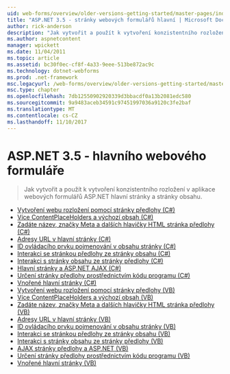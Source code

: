 ```yaml
---
uid: web-forms/overview/older-versions-getting-started/master-pages/index
title: "ASP.NET 3.5 - stránky webových formulářů hlavní | Microsoft Docs"
author: rick-anderson
description: "Jak vytvořit a použít k vytvoření konzistentního rozložení v aplikace webových formulářů ASP.NET hlavní stránky a stránky obsahu."
ms.author: aspnetcontent
manager: wpickett
ms.date: 11/04/2011
ms.topic: article
ms.assetid: bc30f0ec-cf8f-4a33-9eee-513be872ac9c
ms.technology: dotnet-webforms
ms.prod: .net-framework
msc.legacyurl: /web-forms/overview/older-versions-getting-started/master-pages
msc.type: chapter
ms.openlocfilehash: 7db12550902920339d3bbacdf0a13b2081edc580
ms.sourcegitcommit: 9a9483aceb34591c97451997036a9120c3fe2baf
ms.translationtype: MT
ms.contentlocale: cs-CZ
ms.lasthandoff: 11/10/2017
---
```

<a name="aspnet-35---web-forms-master-pages"></a>ASP.NET 3.5 - hlavního webového formuláře
====================
> Jak vytvořit a použít k vytvoření konzistentního rozložení v aplikace webových formulářů ASP.NET hlavní stránky a stránky obsahu.


- [Vytvoření webu rozložení pomocí stránky předlohy (C#)](creating-a-site-wide-layout-using-master-pages-cs.md)
- [Více ContentPlaceHolders a výchozí obsah (C#)](multiple-contentplaceholders-and-default-content-cs.md)
- [Zadáte název, značky Meta a dalších hlavičky HTML stránka předlohy (C#)](specifying-the-title-meta-tags-and-other-html-headers-in-the-master-page-cs.md)
- [Adresy URL v hlavní stránky (C#)](urls-in-master-pages-cs.md)
- [ID ovládacího prvku pojmenování v obsahu stránky (C#)](control-id-naming-in-content-pages-cs.md)
- [Interakci se stránkou předlohy ze stránky obsahu (C#)](interacting-with-the-master-page-from-the-content-page-cs.md)
- [Interakci s stránky obsahu ze stránky předlohy (C#)](interacting-with-the-content-page-from-the-master-page-cs.md)
- [Hlavní stránky a ASP.NET AJAX (C#)](master-pages-and-asp-net-ajax-cs.md)
- [Určení stránky předlohy prostřednictvím kódu programu (C#)](specifying-the-master-page-programmatically-cs.md)
- [Vnořené hlavní stránky (C#)](nested-master-pages-cs.md)
- [Vytvoření webu rozložení pomocí stránky předlohy (VB)](creating-a-site-wide-layout-using-master-pages-vb.md)
- [Více ContentPlaceHolders a výchozí obsah (VB)](multiple-contentplaceholders-and-default-content-vb.md)
- [Zadáte název, značky Meta a dalších hlavičky HTML stránka předlohy (VB)](specifying-the-title-meta-tags-and-other-html-headers-in-the-master-page-vb.md)
- [Adresy URL v hlavní stránky (VB)](urls-in-master-pages-vb.md)
- [ID ovládacího prvku pojmenování v obsahu stránky (VB)](control-id-naming-in-content-pages-vb.md)
- [Interakci se stránkou předlohy ze stránky obsahu (VB)](interacting-with-the-master-page-from-the-content-page-vb.md)
- [Interakci s stránky obsahu ze stránky předlohy (VB)](interacting-with-the-content-page-from-the-master-page-vb.md)
- [AJAX stránky předlohy a ASP.NET (VB)](master-pages-and-asp-net-ajax-vb.md)
- [Určení stránky předlohy prostřednictvím kódu programu (VB)](specifying-the-master-page-programmatically-vb.md)
- [Vnořené hlavní stránky (VB)](nested-master-pages-vb.md)
